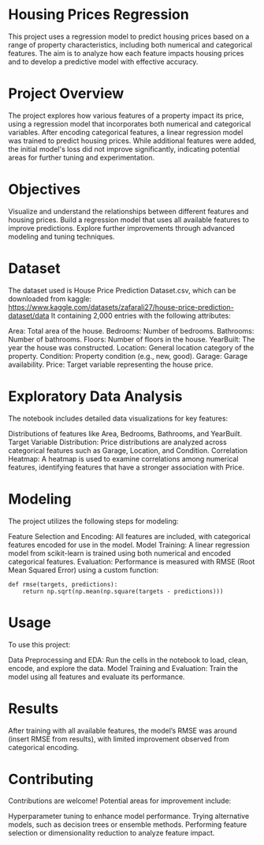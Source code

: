 # Housing Prices Regression

This project uses a regression model to predict housing prices based on a range of property characteristics, including both numerical and categorical features. The aim is to analyze how each feature impacts housing prices and to develop a predictive model with effective accuracy.

# Project Overview

The project explores how various features of a property impact its price, using a regression model that incorporates both numerical and categorical variables. After encoding categorical features, a linear regression model was trained to predict housing prices. While additional features were added, the initial model's loss did not improve significantly, indicating potential areas for further tuning and experimentation.

# Objectives

Visualize and understand the relationships between different features and housing prices.
Build a regression model that uses all available features to improve predictions.
Explore further improvements through advanced modeling and tuning techniques.

# Dataset

The dataset used is House Price Prediction Dataset.csv, which can be downloaded from kaggle: https://www.kaggle.com/datasets/zafarali27/house-price-prediction-dataset/data
It containing 2,000 entries with the following attributes:

Area: Total area of the house.
Bedrooms: Number of bedrooms.
Bathrooms: Number of bathrooms.
Floors: Number of floors in the house.
YearBuilt: The year the house was constructed.
Location: General location category of the property.
Condition: Property condition (e.g., new, good).
Garage: Garage availability.
Price: Target variable representing the house price.

# Exploratory Data Analysis

The notebook includes detailed data visualizations for key features:

Distributions of features like Area, Bedrooms, Bathrooms, and YearBuilt.
Target Variable Distribution: Price distributions are analyzed across categorical features such as Garage, Location, and Condition.
Correlation Heatmap: A heatmap is used to examine correlations among numerical features, identifying features that have a stronger association with Price.

# Modeling

The project utilizes the following steps for modeling:

Feature Selection and Encoding: All features are included, with categorical features encoded for use in the model.
Model Training: A linear regression model from scikit-learn is trained using both numerical and encoded categorical features.
Evaluation: Performance is measured with RMSE (Root Mean Squared Error) using a custom function:
```
def rmse(targets, predictions):
    return np.sqrt(np.mean(np.square(targets - predictions)))
```
# Usage

To use this project:

Data Preprocessing and EDA: Run the cells in the notebook to load, clean, encode, and explore the data.
Model Training and Evaluation: Train the model using all features and evaluate its performance.

# Results

After training with all available features, the model’s RMSE was around (insert RMSE from results), with limited improvement observed from categorical encoding.

# Contributing

Contributions are welcome! Potential areas for improvement include:

Hyperparameter tuning to enhance model performance.
Trying alternative models, such as decision trees or ensemble methods.
Performing feature selection or dimensionality reduction to analyze feature impact.
    
